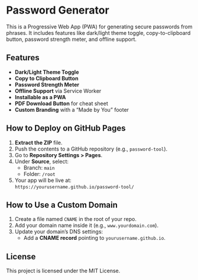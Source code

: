 
# Password Generator

This is a Progressive Web App (PWA) for generating secure passwords from phrases. It includes features like dark/light theme toggle, copy-to-clipboard button, password strength meter, and offline support.

## Features
- **Dark/Light Theme Toggle**
- **Copy to Clipboard Button**
- **Password Strength Meter**
- **Offline Support** via Service Worker
- **Installable as a PWA**
- **PDF Download Button** for cheat sheet
- **Custom Branding** with a “Made by You” footer

## How to Deploy on GitHub Pages

1. **Extract the ZIP** file.
2. Push the contents to a GitHub repository (e.g., `password-tool`).
3. Go to **Repository Settings > Pages**.
4. Under **Source**, select:
   - Branch: `main`
   - Folder: `/root`
5. Your app will be live at:  
   `https://yourusername.github.io/password-tool/`

## How to Use a Custom Domain

1. Create a file named `CNAME` in the root of your repo.
2. Add your domain name inside it (e.g., `www.yourdomain.com`).
3. Update your domain’s DNS settings:
   - Add a **CNAME record** pointing to `yourusername.github.io`.

## License
This project is licensed under the MIT License.
